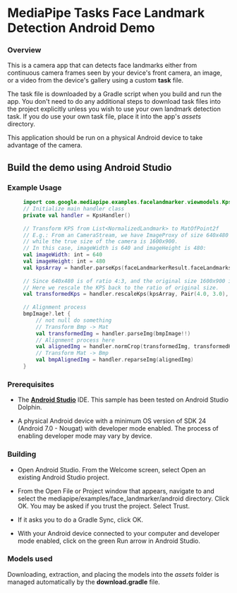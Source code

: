 
# MediaPipe Tasks Face Landmark Detection Android Demo

### Overview

This is a camera app that can  detects face landmarks either from continuous camera frames seen by your device's front camera, an image, or a video from the device's gallery using a custom **task** file.

The task file is downloaded by a Gradle script when you build and run the app. You don't need to do any additional steps to download task files into the project explicitly unless you wish to use your own landmark detection task. If you do use your own task file, place it into the app's *assets* directory.

This application should be run on a physical Android device to take advantage of the camera.

## Build the demo using Android Studio
### Example Usage
```kotlin
     import com.google.mediapipe.examples.facelandmarker.viewmodels.KpsHandler
     // Initialize main handler class
     private val handler = KpsHandler()
     
     // Transform KPS from List<NormalizedLandmark> to MatOfPoint2f
     // E.g.: From an CameraStream, we have ImageProxy of size 640x480 (rescaled),
     // while the true size of the camera is 1600x900.
     // In this case, imageWidth is 640 and imageHeight is 480:
     val imageWidth: int = 640
     val imageHeight: int = 480
     val kpsArray = handler.parseKps(faceLandmarkerResult.faceLandmarks()[0], imageWidth, imageHeight, true)
     
     // Since 640x480 is of ratio 4:3, and the original size 1600x900 is of ratio 16:9
     // Here we rescale the KPS back to the ratio of original size.
     val transformedKps = handler.rescaleKps(kpsArray, Pair(4.0, 3.0), Pair(16.0, 9.0))
     
     // Alignment process
     bmpImage?.let {
         // not null do something
         // Transform Bmp -> Mat
         val transformedImg = handler.parseImg(bmpImage!!)
         // Alignment process here
         val alignedImg = handler.normCrop(transformedImg, transformedKps, full = true)
    	 // Transform Mat -> Bmp
         val bmpAlignedImg = handler.reparseImg(alignedImg)
     }
```
### Prerequisites

*   The **[Android Studio](https://developer.android.com/studio/index.html)** IDE. This sample has been tested on Android Studio Dolphin.

*   A physical Android device with a minimum OS version of SDK 24 (Android 7.0 -
    Nougat) with developer mode enabled. The process of enabling developer mode
    may vary by device.

### Building

*   Open Android Studio. From the Welcome screen, select Open an existing
    Android Studio project.

*   From the Open File or Project window that appears, navigate to and select
    the mediapipe/examples/face_landmarker/android directory. Click OK. You may
    be asked if you trust the project. Select Trust.

*   If it asks you to do a Gradle Sync, click OK.

*   With your Android device connected to your computer and developer mode
    enabled, click on the green Run arrow in Android Studio.

### Models used

Downloading, extraction, and placing the models into the *assets* folder is
managed automatically by the **download.gradle** file.
